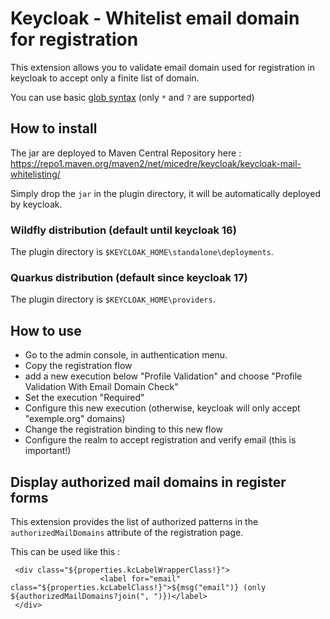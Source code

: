 # Keycloak - Whitelist email domain for registration

This extension allows you to validate email domain used for registration in keycloak to accept only a finite list of domain.

You can use basic [glob syntax](https://en.wikipedia.org/wiki/Glob_(programming))
(only `*` and `?` are supported)

## How to install

The jar are deployed to Maven Central Repository here : https://repo1.maven.org/maven2/net/micedre/keycloak/keycloak-mail-whitelisting/

Simply drop the `jar` in the plugin directory, it will be automatically deployed by keycloak.

### Wildfly distribution (default until keycloak 16)

The plugin directory is `$KEYCLOAK_HOME\standalone\deployments`.

### Quarkus distribution (default since keycloak 17)

The plugin directory is `$KEYCLOAK_HOME\providers`.

## How to use

- Go to the admin console, in authentication menu. 
- Copy the registration flow
- add a new execution below "Profile Validation" and choose "Profile Validation With Email Domain Check"
- Set the execution "Required"
- Configure this new execution (otherwise, keycloak will only accept "exemple.org" domains)
- Change the registration binding to this new flow
- Configure the realm to accept registration and verify email (this is important!)

##  Display authorized mail domains in register forms

This extension provides the list of authorized patterns in the `authorizedMailDomains` attribute of the registration page.

This can be used like this : 

```
 <div class="${properties.kcLabelWrapperClass!}">
                    <label for="email" class="${properties.kcLabelClass!}">${msg("email")} (only ${authorizedMailDomains?join(", ")})</label>
 </div>
```
